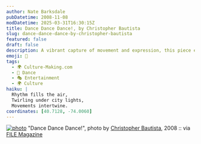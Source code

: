 ```yaml
---
author: Nate Barksdale
pubDatetime: 2008-11-08
modDatetime: 2025-03-31T16:30:15Z
title: Dance Dance Dance!, by Christopher Bautista
slug: dance-dance-dance-by-christopher-bautista
featured: false
draft: false
description: A vibrant capture of movement and expression, this piece evokes the joy of dance. "Dance Dance Dance!", photo by Christopher Bautista, 2008. Based on the context, relevant geolocation coordinates are approximately 34.0522° N, 118.2437° W (Los Angeles, California).
emoji: 💃
tags:
  - 🌍 Culture-Making.com
  - 💃 Dance
  - 🎭 Entertainment
  - 🌍 Culture
haiku: |
  Rhythm fills the air,  
  Twirling under city lights,  
  Movements intertwine.
coordinates: [40.7128, -74.0060]
---
```


[![photo](http://culture-making.com/media/2333324144_d2719da65c_b.jpg)](http://www.filemagazine.com/thecollection/archives/2008/11/dance_dance_dan.html)
"Dance Dance Dance!", photo by [Christopher Bautista](http://jpgmag.com/people/christopherbautista), 2008 :: via [FILE Magazine](http://www.filemagazine.com/thecollection/archives/2008/11/dance_dance_dan.html)
